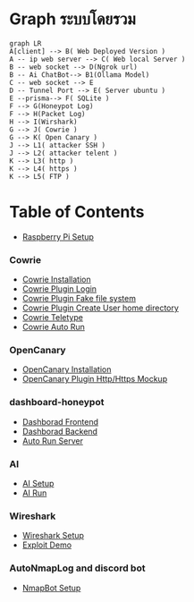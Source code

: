 # Graph ระบบโดยรวม
```mermaid
graph LR
A[client] --> B( Web Deployed Version )
A -- ip web server --> C( Web local Server )
B -- web socket --> D(Ngrok url)
B -- Ai ChatBot--> B1(Ollama Model)
C -- web socket --> E
D -- Tunnel Port --> E( Server ubuntu )
E --prisma--> F( SQLite )
F --> G(Honeypot Log)
F --> H(Packet Log)
H --> I(Wirshark)
G --> J( Cowrie )
G --> K( Open Canary )
J --> L1( attacker SSH )
J --> L2( attacker telent )
K --> L3( http )
K --> L4( https )
K --> L5( FTP )
```
# Table of Contents
* [Raspberry Pi Setup](/docs/raspberry_pi_setup.md)
### Cowrie
* [Cowrie Installation](/docs/Cowrie/Cowrie.md)
* [Cowrie Plugin Login](/docs/Cowrie/Cowrie_Plugin[1].md)
* [Cowrie Plugin Fake file system](/docs/Cowrie/Cowrie_Plugin[2].md)
* [Cowrie Plugin Create User home directory](/docs/Cowrie/Cowrie_Plugin[3].md)
* [Cowrie Teletype](/docs/Cowrie/teletype.md)
* [Cowrie Auto Run](/docs/Cowrie/AutoRun.md)
### OpenCanary
* [OpenCanary Installation](/docs/OpenCanary/OpenCanary.md)
* [OpenCanary Plugin Http/Https Mockup](/docs/OpenCanary/Opencanary_Plugin[1].md)
### dashboard-honeypot
* [Dashborad Frontend](/docs/Dashboard/Dashboard.md)
* [Dashborad Backend](/docs/Dashboard/Backend.md)
* [Auto Run Server](/docs/Dashboard/AutoRun.md)
### AI
* [AI Setup](/docs/AI/AI_Setup.md)
* [AI Run](/docs/AI/AI_Run.md)
### Wireshark
* [Wireshark Setup](/docs/Wireshark/Wireshark.md)
* [Exploit Demo](/docs/Wireshark/Attack_demo.md)
### AutoNmapLog and discord bot
* [NmapBot Setup](/docs/BotDiscord/NmapLog.md)

